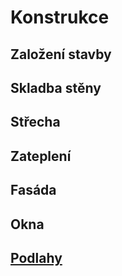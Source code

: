 # Konstrukce

## Založení stavby

## Skladba stěny

## Střecha

## Zateplení

## Fasáda

## Okna

## [Podlahy](./Podlaha.md)